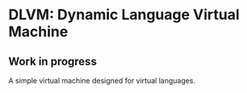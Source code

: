 # DLVM: Dynamic Language Virtual Machine
## Work in progress

A simple virtual machine designed for virtual languages.
